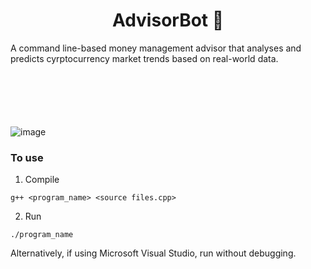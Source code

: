<h1 align="center"> AdvisorBot 🤖 </h1>

A command line-based money management advisor that analyses and predicts cyrptocurrency market trends based on real-world data.

![image](https://user-images.githubusercontent.com/84393679/214247062-b0d025d8-5276-4b5e-b228-775a31e6019b.png)
<img src="https://user-images.githubusercontent.com/84393679/214247062-b0d025d8-5276-4b5e-b228-775a31e6019b.png" width=10 height=100>


### To use
1. Compile 

```
g++ <program_name> <source files.cpp> 
```

2. Run 
```
./program_name
```

Alternatively, if using Microsoft Visual Studio, run without debugging. 
